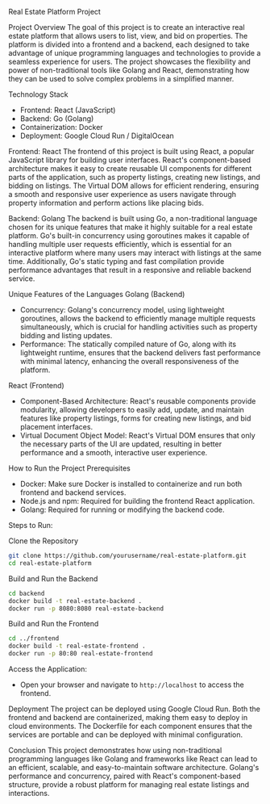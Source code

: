 Real Estate Platform Project

Project Overview
The goal of this project is to create an interactive real estate platform that allows users to list, view, and bid on properties. The platform is divided into a frontend and a backend, 
each designed to take advantage of unique programming languages and technologies to provide a seamless experience for users. The project showcases the flexibility and power of non-traditional 
tools like Golang and React, demonstrating how they can be used to solve complex problems in a simplified manner.

Technology Stack
- Frontend: React (JavaScript)
- Backend: Go (Golang)
- Containerization: Docker
- Deployment: Google Cloud Run / DigitalOcean

Frontend: React
The frontend of this project is built using React, a popular JavaScript library for building user interfaces. React's component-based architecture makes it easy to create reusable 
UI components for different parts of the application, such as property listings, creating new listings, and bidding on listings. The Virtual DOM allows for efficient rendering, 
ensuring a smooth and responsive user experience as users navigate through property information and perform actions like placing bids.

Backend: Golang
The backend is built using Go, a non-traditional language chosen for its unique features that make it highly suitable for a real estate platform. Go's built-in concurrency 
using goroutines makes it capable of handling multiple user requests efficiently, which is essential for an interactive platform where many users may interact with listings 
at the same time. Additionally, Go's static typing and fast compilation provide performance advantages that result in a responsive and reliable backend service.

Unique Features of the Languages
Golang (Backend)
- Concurrency: Golang's concurrency model, using lightweight goroutines, allows the backend to efficiently manage multiple requests simultaneously, which is crucial for handling activities such as property bidding and listing updates.
- Performance: The statically compiled nature of Go, along with its lightweight runtime, ensures that the backend delivers fast performance with minimal latency, enhancing the overall responsiveness of the platform.

React (Frontend)
- Component-Based Architecture: React's reusable components provide modularity, allowing developers to easily add, update, and maintain features like property listings, forms for creating new listings, and bid placement interfaces.
- Virtual Document Object Model: React's Virtual DOM ensures that only the necessary parts of the UI are updated, resulting in better performance and a smooth, interactive user experience.

How to Run the Project
Prerequisites
- Docker: Make sure Docker is installed to containerize and run both frontend and backend services.
- Node.js and npm: Required for building the frontend React application.
- Golang: Required for running or modifying the backend code.

Steps to Run:

Clone the Repository
   ```sh
   git clone https://github.com/yourusername/real-estate-platform.git
   cd real-estate-platform
   ```

Build and Run the Backend
   ```sh
   cd backend
   docker build -t real-estate-backend .
   docker run -p 8080:8080 real-estate-backend
   ```

Build and Run the Frontend
   ```sh
   cd ../frontend
   docker build -t real-estate-frontend .
   docker run -p 80:80 real-estate-frontend
   ```
Access the Application:
- Open your browser and navigate to `http://localhost` to access the frontend.

Deployment
The project can be deployed using Google Cloud Run. Both the frontend and backend are containerized, making them easy to deploy in cloud environments. The Dockerfile for each 
component ensures that the services are portable and can be deployed with minimal configuration.

Conclusion
This project demonstrates how using non-traditional programming languages like Golang and frameworks like React can lead to an efficient, scalable, and easy-to-maintain software architecture. 
Golang's performance and concurrency, paired with React's component-based structure, provide a robust platform for managing real estate listings and interactions.

